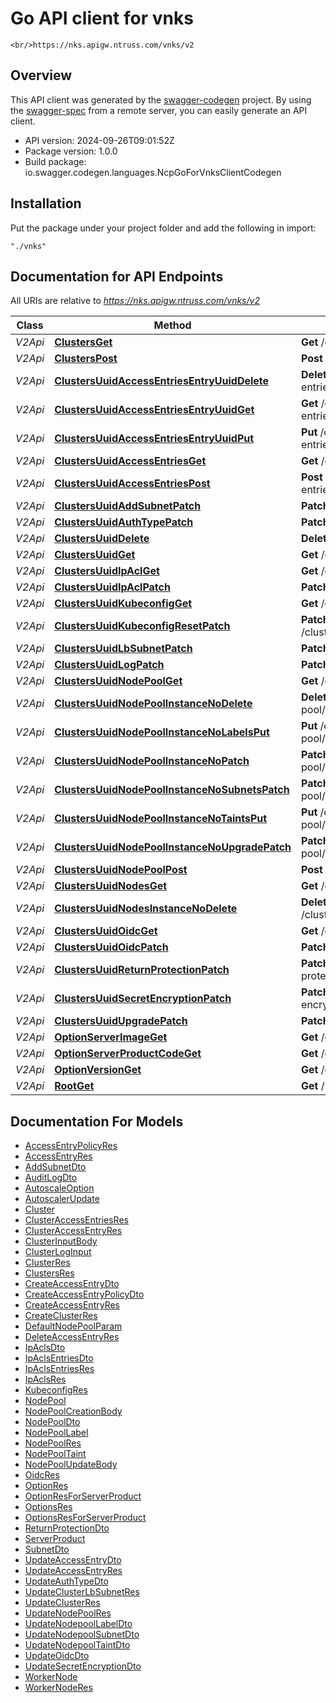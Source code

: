 # Go API client for vnks

    <br/>https://nks.apigw.ntruss.com/vnks/v2

## Overview
This API client was generated by the [swagger-codegen](https://github.com/swagger-api/swagger-codegen) project.  By using the [swagger-spec](https://github.com/swagger-api/swagger-spec) from a remote server, you can easily generate an API client.

- API version: 2024-09-26T09:01:52Z
- Package version: 1.0.0
- Build package: io.swagger.codegen.languages.NcpGoForVnksClientCodegen

## Installation
Put the package under your project folder and add the following in import:
```
"./vnks"
```

## Documentation for API Endpoints

All URIs are relative to *https://nks.apigw.ntruss.com/vnks/v2*

Class | Method | HTTP request | Description
------------ | ------------- | ------------- | -------------
*V2Api* | [**ClustersGet**](docs/V2Api.md#clustersget) | **Get** /clusters | 
*V2Api* | [**ClustersPost**](docs/V2Api.md#clusterspost) | **Post** /clusters | 
*V2Api* | [**ClustersUuidAccessEntriesEntryUuidDelete**](docs/V2Api.md#clustersuuidaccessentriesentryuuiddelete) | **Delete** /clusters/{uuid}/access-entries/{entryUuid} | 
*V2Api* | [**ClustersUuidAccessEntriesEntryUuidGet**](docs/V2Api.md#clustersuuidaccessentriesentryuuidget) | **Get** /clusters/{uuid}/access-entries/{entryUuid} | 
*V2Api* | [**ClustersUuidAccessEntriesEntryUuidPut**](docs/V2Api.md#clustersuuidaccessentriesentryuuidput) | **Put** /clusters/{uuid}/access-entries/{entryUuid} | 
*V2Api* | [**ClustersUuidAccessEntriesGet**](docs/V2Api.md#clustersuuidaccessentriesget) | **Get** /clusters/{uuid}/access-entries | 
*V2Api* | [**ClustersUuidAccessEntriesPost**](docs/V2Api.md#clustersuuidaccessentriespost) | **Post** /clusters/{uuid}/access-entries | 
*V2Api* | [**ClustersUuidAddSubnetPatch**](docs/V2Api.md#clustersuuidaddsubnetpatch) | **Patch** /clusters/{uuid}/add-subnet | 
*V2Api* | [**ClustersUuidAuthTypePatch**](docs/V2Api.md#clustersuuidauthtypepatch) | **Patch** /clusters/{uuid}/auth-type | 
*V2Api* | [**ClustersUuidDelete**](docs/V2Api.md#clustersuuiddelete) | **Delete** /clusters/{uuid} | 
*V2Api* | [**ClustersUuidGet**](docs/V2Api.md#clustersuuidget) | **Get** /clusters/{uuid} | 
*V2Api* | [**ClustersUuidIpAclGet**](docs/V2Api.md#clustersuuidipaclget) | **Get** /clusters/{uuid}/ip-acl | 
*V2Api* | [**ClustersUuidIpAclPatch**](docs/V2Api.md#clustersuuidipaclpatch) | **Patch** /clusters/{uuid}/ip-acl | 
*V2Api* | [**ClustersUuidKubeconfigGet**](docs/V2Api.md#clustersuuidkubeconfigget) | **Get** /clusters/{uuid}/kubeconfig | 
*V2Api* | [**ClustersUuidKubeconfigResetPatch**](docs/V2Api.md#clustersuuidkubeconfigresetpatch) | **Patch** /clusters/{uuid}/kubeconfig/reset | 
*V2Api* | [**ClustersUuidLbSubnetPatch**](docs/V2Api.md#clustersuuidlbsubnetpatch) | **Patch** /clusters/{uuid}/lb-subnet | 
*V2Api* | [**ClustersUuidLogPatch**](docs/V2Api.md#clustersuuidlogpatch) | **Patch** /clusters/{uuid}/log | 
*V2Api* | [**ClustersUuidNodePoolGet**](docs/V2Api.md#clustersuuidnodepoolget) | **Get** /clusters/{uuid}/node-pool | 
*V2Api* | [**ClustersUuidNodePoolInstanceNoDelete**](docs/V2Api.md#clustersuuidnodepoolinstancenodelete) | **Delete** /clusters/{uuid}/node-pool/{instanceNo} | 
*V2Api* | [**ClustersUuidNodePoolInstanceNoLabelsPut**](docs/V2Api.md#clustersuuidnodepoolinstancenolabelsput) | **Put** /clusters/{uuid}/node-pool/{instanceNo}/labels | 
*V2Api* | [**ClustersUuidNodePoolInstanceNoPatch**](docs/V2Api.md#clustersuuidnodepoolinstancenopatch) | **Patch** /clusters/{uuid}/node-pool/{instanceNo} | 
*V2Api* | [**ClustersUuidNodePoolInstanceNoSubnetsPatch**](docs/V2Api.md#clustersuuidnodepoolinstancenosubnetspatch) | **Patch** /clusters/{uuid}/node-pool/{instanceNo}/subnets | 
*V2Api* | [**ClustersUuidNodePoolInstanceNoTaintsPut**](docs/V2Api.md#clustersuuidnodepoolinstancenotaintsput) | **Put** /clusters/{uuid}/node-pool/{instanceNo}/taints | 
*V2Api* | [**ClustersUuidNodePoolInstanceNoUpgradePatch**](docs/V2Api.md#clustersuuidnodepoolinstancenoupgradepatch) | **Patch** /clusters/{uuid}/node-pool/{instanceNo}/upgrade | 
*V2Api* | [**ClustersUuidNodePoolPost**](docs/V2Api.md#clustersuuidnodepoolpost) | **Post** /clusters/{uuid}/node-pool | 
*V2Api* | [**ClustersUuidNodesGet**](docs/V2Api.md#clustersuuidnodesget) | **Get** /clusters/{uuid}/nodes | 
*V2Api* | [**ClustersUuidNodesInstanceNoDelete**](docs/V2Api.md#clustersuuidnodesinstancenodelete) | **Delete** /clusters/{uuid}/nodes/{instanceNo} | 
*V2Api* | [**ClustersUuidOidcGet**](docs/V2Api.md#clustersuuidoidcget) | **Get** /clusters/{uuid}/oidc | 
*V2Api* | [**ClustersUuidOidcPatch**](docs/V2Api.md#clustersuuidoidcpatch) | **Patch** /clusters/{uuid}/oidc | 
*V2Api* | [**ClustersUuidReturnProtectionPatch**](docs/V2Api.md#clustersuuidreturnprotectionpatch) | **Patch** /clusters/{uuid}/return-protection | 
*V2Api* | [**ClustersUuidSecretEncryptionPatch**](docs/V2Api.md#clustersuuidsecretencryptionpatch) | **Patch** /clusters/{uuid}/secret-encryption | 
*V2Api* | [**ClustersUuidUpgradePatch**](docs/V2Api.md#clustersuuidupgradepatch) | **Patch** /clusters/{uuid}/upgrade | 
*V2Api* | [**OptionServerImageGet**](docs/V2Api.md#optionserverimageget) | **Get** /option/server-image | 
*V2Api* | [**OptionServerProductCodeGet**](docs/V2Api.md#optionserverproductcodeget) | **Get** /option/server-product-code | 
*V2Api* | [**OptionVersionGet**](docs/V2Api.md#optionversionget) | **Get** /option/version | 
*V2Api* | [**RootGet**](docs/V2Api.md#rootget) | **Get** / | 


## Documentation For Models

 - [AccessEntryPolicyRes](docs/AccessEntryPolicyRes.md)
 - [AccessEntryRes](docs/AccessEntryRes.md)
 - [AddSubnetDto](docs/AddSubnetDto.md)
 - [AuditLogDto](docs/AuditLogDto.md)
 - [AutoscaleOption](docs/AutoscaleOption.md)
 - [AutoscalerUpdate](docs/AutoscalerUpdate.md)
 - [Cluster](docs/Cluster.md)
 - [ClusterAccessEntriesRes](docs/ClusterAccessEntriesRes.md)
 - [ClusterAccessEntryRes](docs/ClusterAccessEntryRes.md)
 - [ClusterInputBody](docs/ClusterInputBody.md)
 - [ClusterLogInput](docs/ClusterLogInput.md)
 - [ClusterRes](docs/ClusterRes.md)
 - [ClustersRes](docs/ClustersRes.md)
 - [CreateAccessEntryDto](docs/CreateAccessEntryDto.md)
 - [CreateAccessEntryPolicyDto](docs/CreateAccessEntryPolicyDto.md)
 - [CreateAccessEntryRes](docs/CreateAccessEntryRes.md)
 - [CreateClusterRes](docs/CreateClusterRes.md)
 - [DefaultNodePoolParam](docs/DefaultNodePoolParam.md)
 - [DeleteAccessEntryRes](docs/DeleteAccessEntryRes.md)
 - [IpAclsDto](docs/IpAclsDto.md)
 - [IpAclsEntriesDto](docs/IpAclsEntriesDto.md)
 - [IpAclsEntriesRes](docs/IpAclsEntriesRes.md)
 - [IpAclsRes](docs/IpAclsRes.md)
 - [KubeconfigRes](docs/KubeconfigRes.md)
 - [NodePool](docs/NodePool.md)
 - [NodePoolCreationBody](docs/NodePoolCreationBody.md)
 - [NodePoolDto](docs/NodePoolDto.md)
 - [NodePoolLabel](docs/NodePoolLabel.md)
 - [NodePoolRes](docs/NodePoolRes.md)
 - [NodePoolTaint](docs/NodePoolTaint.md)
 - [NodePoolUpdateBody](docs/NodePoolUpdateBody.md)
 - [OidcRes](docs/OidcRes.md)
 - [OptionRes](docs/OptionRes.md)
 - [OptionResForServerProduct](docs/OptionResForServerProduct.md)
 - [OptionsRes](docs/OptionsRes.md)
 - [OptionsResForServerProduct](docs/OptionsResForServerProduct.md)
 - [ReturnProtectionDto](docs/ReturnProtectionDto.md)
 - [ServerProduct](docs/ServerProduct.md)
 - [SubnetDto](docs/SubnetDto.md)
 - [UpdateAccessEntryDto](docs/UpdateAccessEntryDto.md)
 - [UpdateAccessEntryRes](docs/UpdateAccessEntryRes.md)
 - [UpdateAuthTypeDto](docs/UpdateAuthTypeDto.md)
 - [UpdateClusterLbSubnetRes](docs/UpdateClusterLbSubnetRes.md)
 - [UpdateClusterRes](docs/UpdateClusterRes.md)
 - [UpdateNodePoolRes](docs/UpdateNodePoolRes.md)
 - [UpdateNodepoolLabelDto](docs/UpdateNodepoolLabelDto.md)
 - [UpdateNodepoolSubnetDto](docs/UpdateNodepoolSubnetDto.md)
 - [UpdateNodepoolTaintDto](docs/UpdateNodepoolTaintDto.md)
 - [UpdateOidcDto](docs/UpdateOidcDto.md)
 - [UpdateSecretEncryptionDto](docs/UpdateSecretEncryptionDto.md)
 - [WorkerNode](docs/WorkerNode.md)
 - [WorkerNodeRes](docs/WorkerNodeRes.md)


